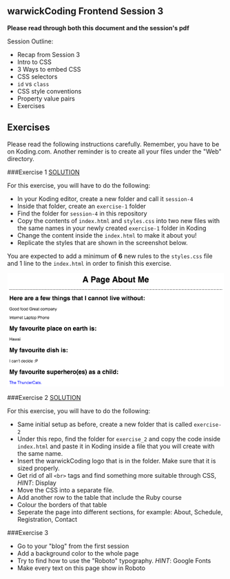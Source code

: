 ## warwickCoding Frontend Session 3

**Please read through both this document and the session's pdf**

Session Outline:
- Recap from Session 3
- Intro to CSS
- 3 Ways to embed CSS
- CSS selectors
- `id` vs `class`
- CSS style conventions
- Property value pairs
- Exercises


Exercises
---------
Please read the following instructions carefully. Remember, you have to be on Koding.com.
Another reminder is to create all your files under the "Web" directory.

###Exercise 1
[SOLUTION](http://codepen.io/zlahham/pen/yerEgE)

For this exercise, you will have to do the following:
- In your Koding editor, create a new folder and call it `session-4`
- Inside that folder, create an `exercise-1` folder
- Find the folder for `session-4` in this repository
- Copy the contents of `index.html` and `styles.css` into two new files with the same names in your newly created `exercise-1` folder in Koding
- Change the content inside the `index.html` to make it about you!
- Replicate the styles that are shown in the screenshot below.

You are expected to add a minimum of **6** new rules to the `styles.css` file and 1 line to the `index.html` in order to finish this exercise.


![exercise1 solution](./exercise_1/solution1.png)


###Exercise 2
[SOLUTION](http://codepen.io/zlahham/pen/bEJKWo)

For this exercise, you will have to do the following:

- Same initial setup as before, create a new folder that is called `exercise-2`
- Under this repo, find the folder for `exercise_2` and copy the code inside `index.html` and paste it in Koding inside a file that you will create with the same name.
- Insert the warwickCoding logo that is in the folder. Make sure that it is sized properly.
- Get rid of all `<br>` tags and find something more suitable through CSS, *HINT*: Display
- Move the CSS into a separate file.
- Add another row to the table that include the Ruby course
- Colour the borders of that table
- Seperate the page into different sections, for example: About, Schedule, Registration, Contact

###Exercise 3

- Go to your "blog" from the first session
- Add a background color to the whole page
- Try to find how to use the "Roboto" typography. *HINT*: Google Fonts
- Make every text on this page show in Roboto


